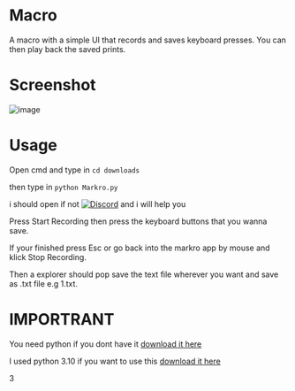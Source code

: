 # Macro
A macro with a simple UI that records and saves keyboard presses. You can then play back the saved prints.

# Screenshot
![image](https://github.com/Chirooon/Macro/assets/155199793/f8fb0aa0-ff1e-46f4-a128-68c4dc74e3e7)

# Usage

Open cmd and type in `cd downloads` 

then type in `python Markro.py`

i should open if not [![Discord](https://img.shields.io/badge/Add_me_on-Discord-blue.svg)](https://discord.com/users/chiron6750) and i will help you

Press Start Recording then press the keyboard buttons that you wanna save.

If your finished press Esc or go back into the markro app by mouse and klick Stop Recording.

Then a explorer should pop save the text file wherever you want and save as .txt file e.g 1.txt.

# IMPORTRANT
You need python if you dont have it [download it here](https://www.python.org/downloads/)

I used python 3.10 if you want to use this [download it here](https://www.python.org/downloads/release/python-3100/)

3
